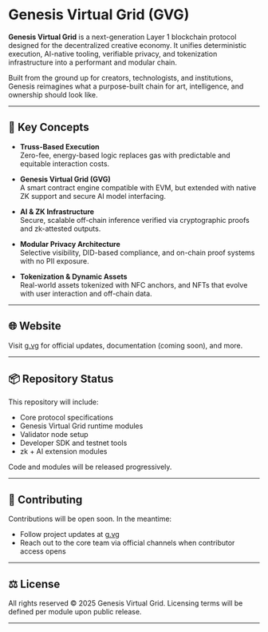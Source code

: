 # Genesis Virtual Grid (GVG)

**Genesis Virtual Grid** is a next-generation Layer 1 blockchain protocol designed for the decentralized creative economy. It unifies deterministic execution, AI-native tooling, verifiable privacy, and tokenization infrastructure into a performant and modular chain.

Built from the ground up for creators, technologists, and institutions, Genesis reimagines what a purpose-built chain for art, intelligence, and ownership should look like.

---

## 🔑 Key Concepts

- **Truss-Based Execution**  
  Zero-fee, energy-based logic replaces gas with predictable and equitable interaction costs.

- **Genesis Virtual Grid (GVG)**  
  A smart contract engine compatible with EVM, but extended with native ZK support and secure AI model interfacing.

- **AI & ZK Infrastructure**  
  Secure, scalable off-chain inference verified via cryptographic proofs and zk-attested outputs.

- **Modular Privacy Architecture**  
  Selective visibility, DID-based compliance, and on-chain proof systems with no PII exposure.

- **Tokenization & Dynamic Assets**  
  Real-world assets tokenized with NFC anchors, and NFTs that evolve with user interaction and off-chain data.

---

## 🌐 Website

Visit [g.vg](https://g.vg) for official updates, documentation (coming soon), and more.

---

## 📦 Repository Status

This repository will include:

- Core protocol specifications
- Genesis Virtual Grid runtime modules
- Validator node setup
- Developer SDK and testnet tools
- zk + AI extension modules

Code and modules will be released progressively.

---

## 🤝 Contributing

Contributions will be open soon. In the meantime:

- Follow project updates at [g.vg](https://g.vg)
- Reach out to the core team via official channels when contributor access opens

---

## ⚖️ License

All rights reserved © 2025 Genesis Virtual Grid. Licensing terms will be defined per module upon public release.

---
